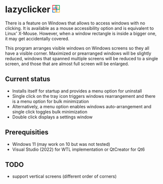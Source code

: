 # lazyclicker <img src="mainicon.png" width=24>
There is a feature on Windows that allows to access windows with 
no clicking. It is available as a mouse accessibility option and 
is equivalent to Linux' X-Mouse. However, when a window rectangle 
is inside a bigger one, it may get accidentally covered.

This program arranges visible windows on Windows screens so they 
all have a visible corner. Maximized or prearranged windows will 
be slightly reduced, windows that spanned multiple screens will be 
reduced to a single screen, and those that are almost full screen
will be enlarged.
## Current status
- Installs itself for startup and provides a menu option for 
uninstall
- Single click on the tray icon triggers windows rearrangement and
there is a menu option for bulk minimization
- Alternatively, a menu option enables windows auto-arrangement
and single click toggles bulk minimization
- Double click displays a settings window
## Prerequisities
- Windows 11 (may work on 10 but was not tested)
- Visual Studio (2022) for WTL implementation or QtCreator for Qt6
## TODO
- support vertical screens (different order of corners)
